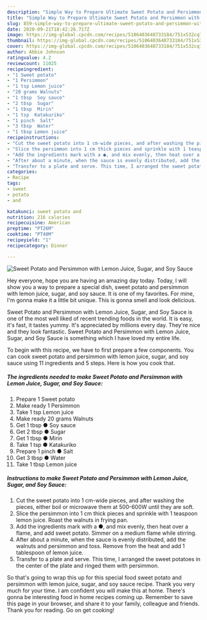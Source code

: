 ```yaml
---
description: "Simple Way to Prepare Ultimate Sweet Potato and Persimmon with Lemon Juice, Sugar, and Soy Sauce"
title: "Simple Way to Prepare Ultimate Sweet Potato and Persimmon with Lemon Juice, Sugar, and Soy Sauce"
slug: 859-simple-way-to-prepare-ultimate-sweet-potato-and-persimmon-with-lemon-juice-sugar-and-soy-sauce
date: 2020-09-21T18:42:26.717Z
image: https://img-global.cpcdn.com/recipes/5106403648733184/751x532cq70/sweet-potato-and-persimmon-with-lemon-juice-sugar-and-soy-sauce-recipe-main-photo.jpg
thumbnail: https://img-global.cpcdn.com/recipes/5106403648733184/751x532cq70/sweet-potato-and-persimmon-with-lemon-juice-sugar-and-soy-sauce-recipe-main-photo.jpg
cover: https://img-global.cpcdn.com/recipes/5106403648733184/751x532cq70/sweet-potato-and-persimmon-with-lemon-juice-sugar-and-soy-sauce-recipe-main-photo.jpg
author: Abbie Johnson
ratingvalue: 4.2
reviewcount: 11025
recipeingredient:
- "1 Sweet potato"
- "1 Persimmon"
- "1 tsp Lemon juice"
- "20 grams Walnuts"
- "1 tbsp  Soy sauce"
- "2 tbsp  Sugar"
- "1 tbsp  Mirin"
- "1 tsp  Katakuriko"
- "1 pinch  Salt"
- "3 tbsp  Water"
- "1 tbsp Lemon juice"
recipeinstructions:
- "Cut the sweet potato into 1 cm-wide pieces, and after washing the pieces, either boil or microwave them at 500-600W until they are soft."
- "Slice the persimmon into 1 cm thick pieces and sprinkle with 1 teaspoon lemon juice. Roast the walnuts in frying pan."
- "Add the ingredients mark with a ●, and mix evenly, then heat over a flame, and add sweet potato. Simmer on a medium flame while stirring."
- "After about a minute, when the sauce is evenly distributed, add the walnuts and persimmon and toss. Remove from the heat and add 1 tablespoon of lemon juice."
- "Transfer to a plate and serve. This time, I arranged the sweet potatoes in the center of the plate and ringed them with persimmon."
categories:
- Recipe
tags:
- sweet
- potato
- and

katakunci: sweet potato and 
nutrition: 216 calories
recipecuisine: American
preptime: "PT26M"
cooktime: "PT40M"
recipeyield: "1"
recipecategory: Dinner

---
```



![Sweet Potato and Persimmon with Lemon Juice, Sugar, and Soy Sauce](https://img-global.cpcdn.com/recipes/5106403648733184/751x532cq70/sweet-potato-and-persimmon-with-lemon-juice-sugar-and-soy-sauce-recipe-main-photo.jpg)

Hey everyone, hope you are having an amazing day today. Today, I will show you a way to prepare a special dish, sweet potato and persimmon with lemon juice, sugar, and soy sauce. It is one of my favorites. For mine, I'm gonna make it a little bit unique. This is gonna smell and look delicious.

Sweet Potato and Persimmon with Lemon Juice, Sugar, and Soy Sauce is one of the most well liked of recent trending foods in the world. It is easy, it's fast, it tastes yummy. It's appreciated by millions every day. They're nice and they look fantastic. Sweet Potato and Persimmon with Lemon Juice, Sugar, and Soy Sauce is something which I have loved my entire life.




To begin with this recipe, we have to first prepare a few components. You can cook sweet potato and persimmon with lemon juice, sugar, and soy sauce using 11 ingredients and 5 steps. Here is how you cook that.

<!--inarticleads1-->

##### The ingredients needed to make Sweet Potato and Persimmon with Lemon Juice, Sugar, and Soy Sauce:

1. Prepare 1 Sweet potato
1. Make ready 1 Persimmon
1. Take 1 tsp Lemon juice
1. Make ready 20 grams Walnuts
1. Get 1 tbsp ● Soy sauce
1. Get 2 tbsp ● Sugar
1. Get 1 tbsp ● Mirin
1. Take 1 tsp ● Katakuriko
1. Prepare 1 pinch ● Salt
1. Get 3 tbsp ● Water
1. Take 1 tbsp Lemon juice




<!--inarticleads2-->

##### Instructions to make Sweet Potato and Persimmon with Lemon Juice, Sugar, and Soy Sauce:

1. Cut the sweet potato into 1 cm-wide pieces, and after washing the pieces, either boil or microwave them at 500-600W until they are soft.
1. Slice the persimmon into 1 cm thick pieces and sprinkle with 1 teaspoon lemon juice. Roast the walnuts in frying pan.
1. Add the ingredients mark with a ●, and mix evenly, then heat over a flame, and add sweet potato. Simmer on a medium flame while stirring.
1. After about a minute, when the sauce is evenly distributed, add the walnuts and persimmon and toss. Remove from the heat and add 1 tablespoon of lemon juice.
1. Transfer to a plate and serve. This time, I arranged the sweet potatoes in the center of the plate and ringed them with persimmon.




So that's going to wrap this up for this special food sweet potato and persimmon with lemon juice, sugar, and soy sauce recipe. Thank you very much for your time. I am confident you will make this at home. There's gonna be interesting food in home recipes coming up. Remember to save this page in your browser, and share it to your family, colleague and friends. Thank you for reading. Go on get cooking!
